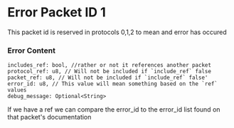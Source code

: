 # Error Packet ID 1

This packet id is reserved in protocols 0,1,2 to mean and error has occured

### Error Content

```json5
includes_ref: bool, //rather or not it references another packet
protocol_ref: u8, // Will not be included if `include_ref` false
packet_ref: u8, // Will not be included if `include_ref` false'
error_id: u8, // This value will mean something based on the `ref` values
debug_message: Optional<String>
```

If we have a ref we can compare the error_id to the error_id list found on that packet's documentation
